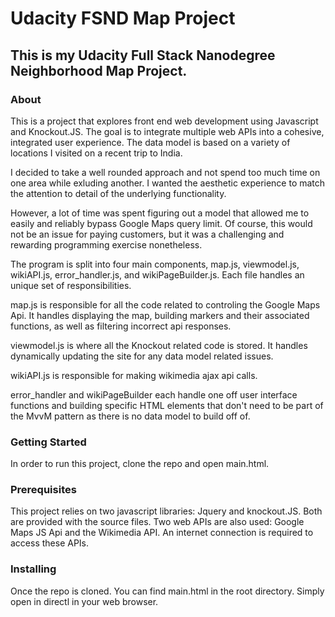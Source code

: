 # Udacity FSND Map Project

## This is my Udacity Full Stack Nanodegree Neighborhood Map Project. 

### About

This is a project that explores front end web development using Javascript and Knockout.JS. The goal is to integrate multiple web APIs into a cohesive, integrated user experience. The data model is based on a variety of locations I visited on a recent trip to India.

I decided to take a well rounded approach and not spend too much time on one area while exluding another. I wanted the aesthetic experience
to match the attention to detail of the underlying functionality. 

However, a lot of time was spent figuring out a model that allowed me to easily and reliably bypass Google Maps query limit. Of course, this
would not be an issue for paying customers, but it was a challenging and rewarding programming exercise nonetheless. 

The program is split into four main components, map.js, viewmodel.js, wikiAPI.js, error_handler.js, and wikiPageBuilder.js. Each file handles
an unique set of responsibilities.

map.js is responsible for all the code related to controling the Google Maps Api. It handles displaying the map, building markers and their
associated functions, as well as filtering incorrect api responses.

viewmodel.js is where all the Knockout related code is stored. It handles dynamically updating the site for any data model related issues.

wikiAPI.js is responsible for making wikimedia ajax api calls.

error_handler and wikiPageBuilder each handle one off user interface functions and building specific HTML elements that don't need to be 
part of the MvvM pattern as there is no data model to build off of. 

### Getting Started

In order to run this project, clone the repo and open main.html.


### Prerequisites

This project relies on two javascript libraries: Jquery and knockout.JS. Both are provided with the source files. Two web APIs are also
used: Google Maps JS Api and the Wikimedia API. An internet connection is required to access these APIs.


### Installing

Once the repo is cloned. You can find main.html in the root directory. Simply open in directl in your web browser. 

